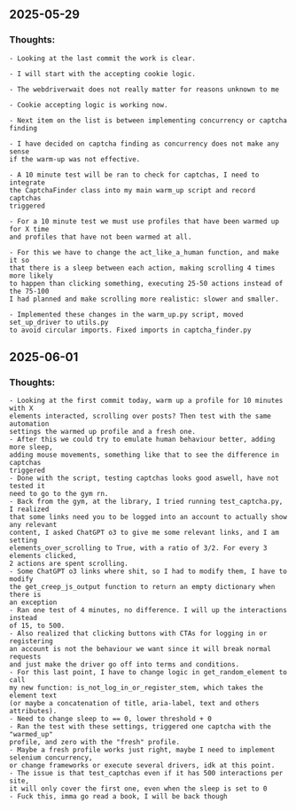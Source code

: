 ## 2025-05-29
### Thoughts:
    - Looking at the last commit the work is clear.

    - I will start with the accepting cookie logic.
    
    - The webdriverwait does not really matter for reasons unknown to me
    
    - Cookie accepting logic is working now.
    
    - Next item on the list is between implementing concurrency or captcha finding 
    
    - I have decided on captcha finding as concurrency does not make any sense
    if the warm-up was not effective.
    
    - A 10 minute test will be ran to check for captchas, I need to integrate
    the CaptchaFinder class into my main warm_up script and record captchas
    triggered
    
    - For a 10 minute test we must use profiles that have been warmed up for X time
    and profiles that have not been warmed at all.
    
    - For this we have to change the act_like_a_human function, and make it so
    that there is a sleep between each action, making scrolling 4 times more likely
    to happen than clicking something, executing 25-50 actions instead of the 75-100
    I had planned and make scrolling more realistic: slower and smaller.

    - Implemented these changes in the warm_up.py script, moved set_up_driver to utils.py
    to avoid circular imports. Fixed imports in captcha_finder.py

## 2025-06-01
### Thoughts:
    - Looking at the first commit today, warm up a profile for 10 minutes with X
    elements interacted, scrolling over posts? Then test with the same automation
    settings the warmed up profile and a fresh one.
    - After this we could try to emulate human behaviour better, adding more sleep,
    adding mouse movements, something like that to see the difference in captchas
    triggered
    - Done with the script, testing captchas looks good aswell, have not tested it
    need to go to the gym rn.
    - Back from the gym, at the library, I tried running test_captcha.py, I realized
    that some links need you to be logged into an account to actually show any relevant
    content, I asked ChatGPT o3 to give me some relevant links, and I am setting
    elements_over_scrolling to True, with a ratio of 3/2. For every 3 elements clicked,
    2 actions are spent scrolling.
    - Some ChatGPT o3 links where shit, so I had to modify them, I have to modify
    the get_creep_js_output function to return an empty dictionary when there is
    an exception
    - Ran one test of 4 minutes, no difference. I will up the interactions instead
    of 15, to 500.
    - Also realized that clicking buttons with CTAs for logging in or registering
    an account is not the behaviour we want since it will break normal requests
    and just make the driver go off into terms and conditions.
    - For this last point, I have to change logic in get_random_element to call
    my new function: is_not_log_in_or_register_stem, which takes the element text
    (or maybe a concatenation of title, aria-label, text and others attributes).
    - Need to change sleep to == 0, lower threshold + 0
    - Ran the test with these settings, triggered one captcha with the "warmed_up"
    profile, and zero with the "fresh" profile.
    - Maybe a fresh profile works just right, maybe I need to implement selenium concurrency,
    or change frameworks or execute several drivers, idk at this point.
    - The issue is that test_captchas even if it has 500 interactions per site,
    it will only cover the first one, even when the sleep is set to 0
    - Fuck this, imma go read a book, I will be back though